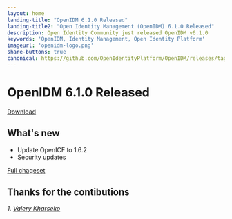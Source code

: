 ```yaml
---
layout: home
landing-title: "OpenIDM 6.1.0 Released"
landing-title2: "Open Identity Management (OpenIDM) 6.1.0 Released"
description: Open Identity Community just released OpenIDM v6.1.0
keywords: 'OpenIDM, Identity Management, Open Identity Platform'
imageurl: 'openidm-logo.png'
share-buttons: true
canonical: https://github.com/OpenIdentityPlatform/OpenIDM/releases/tag/6.1.0
---
```

# OpenIDM 6.1.0 Released
[Download](https://github.com/OpenIdentityPlatform/OpenIDM/releases/tag/6.1.0)
## What's new
* Update OpenICF to 1.6.2
* Security updates

[Full chageset](https://github.com/OpenIdentityPlatform/OpenIDM/compare/6.0.2...6.1.0)


## Thanks for the contibutions

<i id="vharseko"><i>1. <a href="https://github.com/vharseko" target="_blank">Valery Kharseko</a></i>

